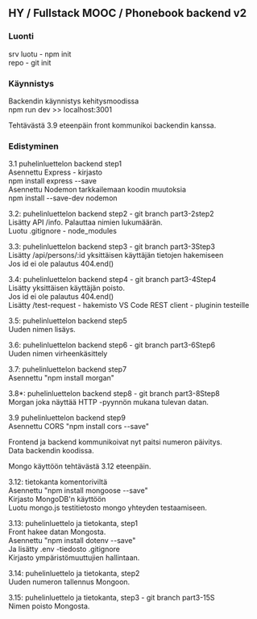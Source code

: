 


## HY / Fullstack MOOC / Phonebook backend v2

### Luonti  

srv luotu - npm init  
repo - git init  

### Käynnistys  
Backendin käynnistys kehitysmoodissa  
npm run dev >> localhost:3001  

Tehtävästä 3.9 eteenpäin front kommunikoi backendin kanssa.


### Edistyminen

3.1 puhelinluettelon backend step1  
Asennettu Express - kirjasto  
npm install express --save  
Asennettu Nodemon tarkkailemaan koodin muutoksia  
npm install --save-dev nodemon  

3.2: puhelinluettelon backend step2  - git branch part3-2step2  
Lisätty API /info. Palauttaa nimien lukumäärän.  
Luotu .gitignore - node_modules  

3.3: puhelinluettelon backend step3 - git branch part3-3Step3  
Lisätty /api/persons/:id yksittäisen käyttäjän tietojen hakemiseen  
Jos id ei ole palautus 404.end()  

3.4: puhelinluettelon backend step4 - git branch part3-4Step4  
Lisätty yksittäisen käyttäjän poisto.  
Jos id ei ole palautus 404.end()  
Lisätty /test-request - hakemisto VS Code REST client - pluginin testeille  

3.5: puhelinluettelon backend step5  
Uuden nimen lisäys.  

3.6: puhelinluettelon backend step6 - git branch part3-6Step6  
Uuden nimen virheenkäsittely  

3.7: puhelinluettelon backend step7  
Asennettu "npm install morgan"  

3.8*: puhelinluettelon backend step8  - git branch part3-8Step8  
Morgan joka näyttää HTTP -pyynnön mukana tulevan datan.  

3.9 puhelinluettelon backend step9  
Asennettu CORS "npm install cors --save"  

Frontend ja backend kommunikoivat nyt paitsi numeron päivitys.  
Data backendin koodissa.  

Mongo käyttöön tehtävästä 3.12 eteenpäin.  

3.12: tietokanta komentoriviltä  
Asennettu "npm install mongoose --save"  
Kirjasto MongoDB'n käyttöön  
Luotu mongo.js testitietosto mongo yhteyden testaamiseen.  

3.13: puhelinluettelo ja tietokanta, step1  
Front hakee datan Mongosta.  
Asennettu "npm install dotenv --save"  
Ja lisätty .env -tiedosto .gitignore  
Kirjasto ympäristömuuttujien hallintaan.  
 
3.14: puhelinluettelo ja tietokanta, step2  
Uuden numeron tallennus Mongoon.  

3.15: puhelinluettelo ja tietokanta, step3 - git branch part3-15S  
Nimen poisto Mongosta.  






